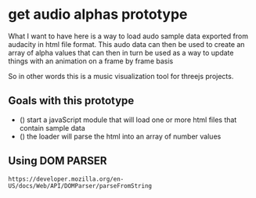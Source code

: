 # get audio alphas prototype

What I want to have here is a way to load audo sample data exported from audacity in html file format. This audo data can then be used to create an array of alpha values that can then in turn be used as a way to update things with an animation on a frame by frame basis

So in other words this is a music visualization tool for threejs projects.

## Goals with this prototype

* () start a javaScript module that will load one or more html files that contain sample data
* () the loader will parse the html into an array of number values

## Using DOM PARSER

```
https://developer.mozilla.org/en-US/docs/Web/API/DOMParser/parseFromString
```
